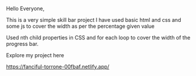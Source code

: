 Hello Everyone,

This is a very simple skill bar project I have used basic html and css and some js to cover the width as per the percentage given value

Used nth child properties in CSS and for each loop to cover the width of the progress bar.

Explore my project here

https://fanciful-torrone-00fbaf.netlify.app/